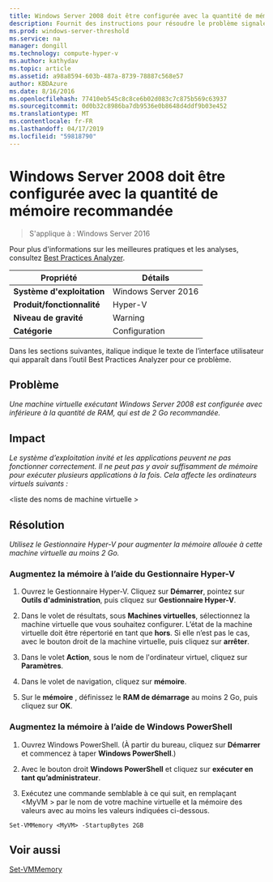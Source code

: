 ```yaml
---
title: Windows Server 2008 doit être configurée avec la quantité de mémoire recommandée
description: Fournit des instructions pour résoudre le problème signalé par cette règle de Best Practices Analyzer.
ms.prod: windows-server-threshold
ms.service: na
manager: dongill
ms.technology: compute-hyper-v
ms.author: kathydav
ms.topic: article
ms.assetid: a98a8594-603b-487a-8739-78887c568e57
author: KBDAzure
ms.date: 8/16/2016
ms.openlocfilehash: 77410eb545c8c8ce6b02d083c7c875b569c63937
ms.sourcegitcommit: 0d0b32c8986ba7db9536e0b8648d4ddf9b03e452
ms.translationtype: MT
ms.contentlocale: fr-FR
ms.lasthandoff: 04/17/2019
ms.locfileid: "59818790"
---
```

# <a name="windows-server-2008-should-be-configured-with-the-recommended-amount-of-memory"></a>Windows Server 2008 doit être configurée avec la quantité de mémoire recommandée

>S'applique à : Windows Server 2016

Pour plus d'informations sur les meilleures pratiques et les analyses, consultez [Best Practices Analyzer](https://go.microsoft.com/fwlink/?LinkId=122786).  
  
|Propriété|Détails|  
|-|-|  
|**Système d'exploitation**|Windows Server 2016|  
|**Produit/fonctionnalité**|Hyper-V|  
|**Niveau de gravité**|Warning|  
|**Catégorie**|Configuration|  
  
Dans les sections suivantes, italique indique le texte de l’interface utilisateur qui apparaît dans l’outil Best Practices Analyzer pour ce problème.  
  
## <a name="issue"></a>Problème  
  
*Une machine virtuelle exécutant Windows Server 2008 est configurée avec inférieure à la quantité de RAM, qui est de 2 Go recommandée.*  
  
## <a name="impact"></a>Impact  
  
*Le système d’exploitation invité et les applications peuvent ne pas fonctionner correctement. Il ne peut pas y avoir suffisamment de mémoire pour exécuter plusieurs applications à la fois. Cela affecte les ordinateurs virtuels suivants :*  
   
\<liste des noms de machine virtuelle >  
  
## <a name="resolution"></a>Résolution  
  
*Utilisez le Gestionnaire Hyper-V pour augmenter la mémoire allouée à cette machine virtuelle au moins 2 Go.*  
  
### <a name="increase-the-memory-using-hyper-v-manager"></a>Augmentez la mémoire à l’aide du Gestionnaire Hyper-V  
  
1.  Ouvrez le Gestionnaire Hyper-V. Cliquez sur **Démarrer**, pointez sur **Outils d'administration**, puis cliquez sur **Gestionnaire Hyper-V**.  
  
2.  Dans le volet de résultats, sous **Machines virtuelles**, sélectionnez la machine virtuelle que vous souhaitez configurer. L’état de la machine virtuelle doit être répertorié en tant que **hors**. Si elle n’est pas le cas, avec le bouton droit de la machine virtuelle, puis cliquez sur **arrêter**.  
  
3.  Dans le volet **Action**, sous le nom de l'ordinateur virtuel, cliquez sur **Paramètres**.  
  
4.  Dans le volet de navigation, cliquez sur **mémoire**.  
  
5.  Sur le **mémoire** , définissez le **RAM de démarrage** au moins 2 Go, puis cliquez sur **OK**.  
  
### <a name="increase-memory-using-windows-powershell"></a>Augmentez la mémoire à l’aide de Windows PowerShell  
  
1.  Ouvrez Windows PowerShell. (À partir du bureau, cliquez sur **Démarrer** et commencez à taper **Windows PowerShell**.)  
  
2.  Avec le bouton droit **Windows PowerShell** et cliquez sur **exécuter en tant qu’administrateur**.  
  
3.  Exécutez une commande semblable à ce qui suit, en remplaçant \<MyVM > par le nom de votre machine virtuelle et la mémoire des valeurs avec au moins les valeurs indiquées ci-dessous.  
  
```  
Set-VMMemory <MyVM> -StartupBytes 2GB  
```  
  
## <a name="see-also"></a>Voir aussi  
[Set-VMMemory](https://technet.microsoft.com/library/hh848572.aspx)  
  


